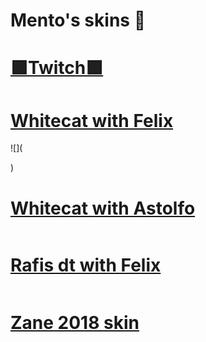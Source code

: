 # Mento's skins 🚀 

# [🟪Twitch🟪](https://twitch.tv/mentowosu_)

# [Whitecat with Felix](https://drive.google.com/file/d/14WGlLCbwSXLgdj-Kq_VIn0vQvLxrDq3O/view?usp=sharing)
![](<blockquote class="imgur-embed-pub" lang="en" data-id="a/UuWyvSq"><a href="//imgur.com/UuWyvSq"></a></blockquote><script async src="//s.imgur.com/min/embed.js" charset="utf-8"></script>)
# [Whitecat with Astolfo](https://drive.google.com/file/d/1oo-O6OzK5canlp64tPd9blREPSHhcaMG/view?usp=sharing)
![]()
# [Rafis dt with Felix](https://drive.google.com/file/d/1unXsHS34X0Rz7VtY1JMQg_zb03z0GLUS/view?usp=sharing)
![]()
# [Zane 2018 skin](https://drive.google.com/file/d/18yK6MRQ9knbXhwOghME6PbinV2jQ7Xwg/view?usp=sharing)
![]()
